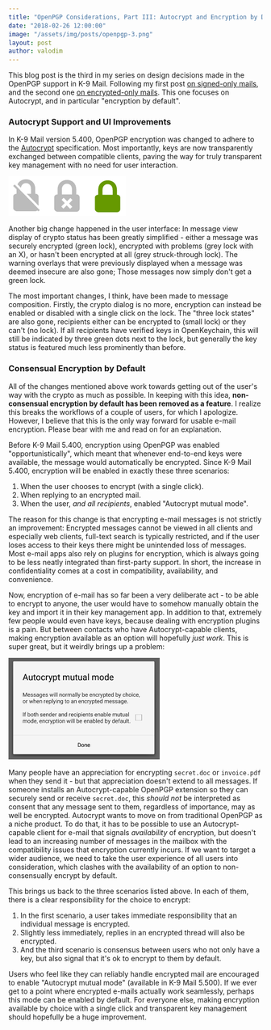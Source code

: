```yaml
---
title: "OpenPGP Considerations, Part III: Autocrypt and Encryption by Default"
date: "2018-02-26 12:00:00"
image: "/assets/img/posts/openpgp-3.png"
layout: post
author: valodim
---
```


This blog post is the third in my series on design decisions made in the OpenPGP support in K-9 Mail.
Following my first post [on signed-only mails](/2016/11/24/OpenPGP-Considerations-Part-I), and the second one [on encrypted-only mails](/2017/01/30/OpenPGP-Considerations-Part-II).
This one focuses on Autocrypt, and in particular "encryption by default".

### Autocrypt Support and UI Improvements

In K-9 Mail version 5.400, OpenPGP encryption was changed to adhere to the [Autocrypt](https://autocrypt.org) specification.
Most importantly, keys are now transparently exchanged between compatible clients, paving the way for truly transparent key management with no need for user interaction.

![K-9 Mail Crypto States >](/assets/img/posts/crypto-states.png "K-9 Mail Crypto States")

Another big change happened in the user interface:
In message view display of crypto status has been greatly simplified - either a message was securely encrypted (green lock), encrypted with problems (grey lock with an X), or hasn't been encrypted at all (grey struck-through lock).
The warning overlays that were previously displayed when a message was deemed insecure are also gone; Those messages now simply don't get a green lock.

The most important changes, I think, have been made to message composition.
Firstly, the crypto dialog is no more, encryption can instead be enabled or disabled with a single click on the lock.
The "three lock states" are also gone, recipients either can be encrypted to (small lock) or they can't (no lock).
If all recipients have verified keys in OpenKeychain, this will still be indicated by three green dots next to the lock, but generally the key status is featured much less prominently than before.

### Consensual Encryption by Default

All of the changes mentioned above work towards getting out of the user's way with the crypto as much as possible.
In keeping with this idea, **non-consensual encryption by default has been removed as a feature**.
I realize this breaks the workflows of a couple of users, for which I apologize.
However, I believe that this is the only way forward for usable e-mail encryption.
Please bear with me and read on for an explanation.

Before K-9 Mail 5.400, encryption using OpenPGP was enabled "opportunistically", which meant that whenever end-to-end keys were available, the message would automatically be encrypted.
Since K-9 Mail 5.400, encryption will be enabled in exactly these three scenarios:
1. When the user chooses to encrypt (with a single click).
2. When replying to an encrypted mail.
3. When the user, *and all recipients*, enabled "Autocrypt mutual mode".

The reason for this change is that encrypting e-mail messages is not strictly an improvement:
Encrypted messages cannot be viewed in all clients and especially web clients, full-text search is typically restricted, and if the user loses access to their keys there might be unintended loss of messages.
Most e-mail apps also rely on plugins for encryption, which is always going to be less neatly integrated than first-party support.
In short, the increase in confidentiality comes at a cost in compatibility, availability, and convenience.

Now, encryption of e-mail has so far been a very deliberate act - to be able to encrypt to anyone, the user would have to somehow manually obtain the key and import it in their key management app.
In addition to that, extremely few people would even have keys, because dealing with encryption plugins is a pain.
But between contacts who have Autocrypt-capable clients, making encryption available as an option will hopefully *just work*.
This is super great, but it weirdly brings up a problem:

![Autocrypt Mutual Mode >](/assets/img/posts/autocrypt-mutual.png "Autocrypt Mutual Mode")

Many people have an appreciation for encrypting `secret.doc` or `invoice.pdf` when they send it - but that appreciation doesn't extend to all messages.
If someone installs an Autocrypt-capable OpenPGP extension so they can securely send or receive `secret.doc`, this *should not* be interpreted as consent that any message sent to them, regardless of importance, may as well be encrypted.
Autocrypt wants to move on from traditional OpenPGP as a niche product.
To do that, it has to be possible to use an Autocrypt-capable client for e-mail that signals *availability* of encryption, but doesn't lead to an increasing number of messages in the mailbox with the compatibility issues that encryption currently incurs.
If we want to target a wider audience, we need to take the user experience of all users into consideration, which clashes with the availability of an option to non-consensually encrypt by default.

This brings us back to the three scenarios listed above.
In each of them, there is a clear responsibility for the choice to encrypt:
1. In the first scenario, a user takes immediate responsibility that an individual message is encrypted.
2. Slightly less immediately, replies in an encrypted thread will also be encrypted.
3. And the third scenario is consensus between users who not only have a key, but also signal that it's ok to encrypt to them by default.

Users who feel like they can reliably handle encrypted mail are encouraged to enable "Autocrypt mutual mode" (available in K-9 Mail 5.500).
If we ever get to a point where encrypted e-mails actually work seamlessly, perhaps this mode can be enabled by default.
For everyone else, making encryption available by choice with a single click and transparent key management should hopefully be a huge improvement.
